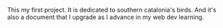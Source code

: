 This my first project. It is dedicated to southern catalonia's birds.
And it's also a document that I upgrade as I advance in my web dev learning.
